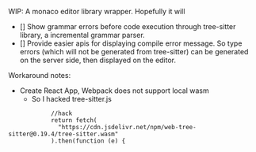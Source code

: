 WIP: A monaco editor library wrapper. Hopefully it will

- [] Show grammar errors before code execution through tree-sitter library, a incremental grammar parser.
- [] Provide easier apis for displaying compile error message. So type errors (which will not be generated from tree-sitter) can be generated on the server side, then displayed on the editor.


Workaround notes:
- Create React App, Webpack does not support local wasm
  - So I hacked tree-sitter.js
```
            //hack
            return fetch(
              "https://cdn.jsdelivr.net/npm/web-tree-sitter@0.19.4/tree-sitter.wasm"
            ).then(function (e) {
```
